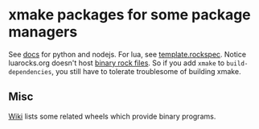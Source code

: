 # xmake packages for some package managers

See [docs](docs) for python and nodejs. For lua, see [template.rockspec](template.rockspec).
Notice luarocks.org doesn't host
[binary rock files](https://github.com/luarocks/luarocks/wiki/Hosting-binary-rocks).
So if you add `xmake` to `build-dependencies`, you still have to tolerate
troublesome of building xmake.

## Misc

[Wiki](https://github.com/xmake-io/xmake-wheel/wiki) lists some related wheels
which provide binary programs.
